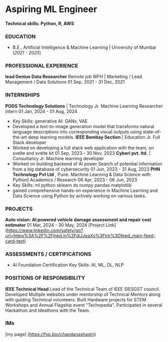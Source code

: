 
# Aspiring ML Engineer
#### Technical skills: Python, R, AWS

### EDUCATION
- B.E., Artificial Intelligence & Machine Learning | University of Mumbai (_2021 - 2025_)


### PROFESSIONAL EXPERIENCE
**lead Genius Data Researcher**
Remote job WFH
| Marketing / Lead Management / Data Solutions
01 Sep, 2021 - 31 Dec, 2021

### INTERNSHIPS
**PODS Technology Solutions** | Technology
Jr. Machine Learning Researcher Intern
01 Jan, 2024 - 01 Aug, 2024
- Key Skills: generative AI: GANs, VAE
- Developed a text-to-image generation model that transforms natural language descriptions into corresponding visual outputs using
state-of-the-art deep learning models.
**IEEE Bombay Section** | Education
Jr. Full Stack developer
- Worked on developing a full stack web application with the team, on svelte and svelte kit
01 Sep, 2023 - 30 Nov, 2023
**Cyberi pvt. ltd.** | Consultancy
Jr. Machine learning developer
- Worked on building backend of AI power Search of potential information from a big database of cybersecurity
01 Jun, 2023 - 31 Aug, 2023
**PHN Technology Pvt Ltd** , Pune. Machine Learning & Data Science with Python| Academics / Research
06 Apr, 2023 - 06 Jun, 2023
- Key Skills: ml python sklearn ds numpy pandas matplotlib
- gained comprehensive hands-on experience in Machine Learning and Data Science using Python by actively working on various tasks.

### PROJECTS
**Auto vision: AI powered vehicle damage assessment and repair cost estimator**
01 Mar, 2024 - 30 May, 2024
[Project Link] (https://www.linkedin.com/safety/go?url=https%3A%2F%2Flnkd.in%2FdiJJeaXs%3Ftrk%3Dfeed_main-feed-card-text)

### ASSESSMENTS / CERTIFICATIONS
- AI Foundation Certification
Key Skills: AI, ML, DL, NLP

### POSITIONS OF RESPONSIBILITY
**IEEE Technical Head**
Lead of the Technical Team of IEEE SIESGST council. Developed Multiple websites under mentorship of Technical Mentors along with
guiding Technical volunteers. Built Hardware projects for STEM Workshops and Annual Flagship event "Techopedia". Participated in
several Hackathon and Ideathons with the Team.

### IMs
[my page] (https://fyp.bio/chandanashastri)
